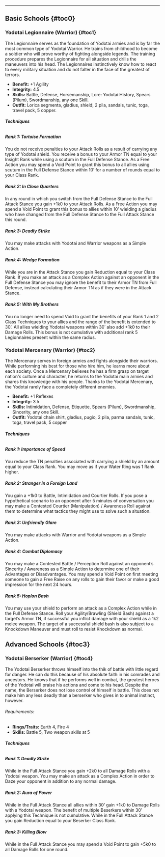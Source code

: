---
## <span>Basic Schools</span> {#toc0}

### <span>Yodotai Legionnaire (Warrior)</span> {#toc1}

The Legionnaire serves as the foundation of Yodotai armies and is by far the most common type of Yodotai Warrior. He trains from childhood to become a soldier who will prove worthy of fighting alongside legends. The training procedure prepares the Legionnaire for all situation and drills the maneuvers into his head. The Legionnaires instinctively know how to react to every military situation and do not falter in the face of the greatest of terrors.

- <strong>Benefit:</strong> +1 Agility
- <strong>Integrity:</strong> 4.5
- <strong>Skills:</strong> Battle, Defense, Horsemanship, Lore: Yodotai History, Spears (Pilum), Swordmanship, any one Skill.
- <strong>Outfit:</strong> Lorica segmenta, gladius, shield, 2 pila, sandals, tunic, toga, travel pack, 5 copper.

###### <strong>Techniques</strong>
##### Rank 1: Tortoise Formation

You do not receive penalties to your Attack Rolls as a result of carrying any type of Yodotai shield. You receive a bonus to your Armor TN equal to your Insight Rank while using a scutum in the Full Defense Stance. As a Free Action you may spend a Void Point to grant this bonus to all allies using scutum in the Full Defense Stance within 10’ for a number of rounds equal to your Class Rank.
##### Rank 2: In Close Quarters

In any round in which you switch from the Full Defense Stance to the Full Attack Stance you gain +1k0 to your Attack Rolls. As a Free Action you may spend a Void Point to grant this bonus to allies within 10’ wielding a gladius who have changed from the Full Defense Stance to the Full Attack Stance this round.
##### Rank 3: Deadly Strike

You may make attacks with Yodotai and Warrior weapons as a Simple Action.
##### Rank 4: Wedge Formation

While you are in the Attack Stance you gain Reduction equal to your Class Rank. If you make an attack as a Complex Action against an opponent in the Full Defense Stance you may ignore the benefit to their Armor TN from Full Defense, instead calculating their Armor TN as if they were in the Attack Stance.
##### Rank 5: With My Brothers

You no longer need to spend Void to grant the benefits of your Rank 1 and 2 Class Techniques to your allies and the range of the benefit is extended to 30’. All allies wielding Yodotai weapons within 30’ also add +1k0 to their Damage Rolls. This bonus is not cumulative with additional rank 5 Legionnaires present within the same radius.
### <span>Yodotai Mercenary (Warrior)</span> {#toc2}

The Mercenary serves in foreign armies and fights alongside their warriors. While performing his best for those who hire him, he learns more about each society. Once a Mercenary believes he has a firm grasp on target nation's culture and character, he returns to the Yodotai main armies and shares this knowledge with his people. Thanks to the Yodotai Mercenary, the Yodotai rarely face a completely different enemies.

- <strong>Benefit:</strong> +1 Reflexes
- <strong>Integrity:</strong> 3.5
- <strong>Skills:</strong> Intimidation, Defense, Etiquette, Spears (Pilum), Swordmanship, Sincerity, any one Skill.
- <strong>Outfit:</strong> Yodotai chain shirt, gladius, pugio, 2 pila, parma sandals, tunic, toga, travel pack, 5 copper

###### <strong>Techniques</strong>
##### Rank 1: Importance of Speed

You reduce the TN penalties associated with carrying a shield by an amount equal to your Class Rank. You may move as if your Water Ring was 1 Rank higher.
##### Rank 2: Stranger in a Foreign Land

You gain a +1k0 to Battle, Intimidation and Courtier Rolls. If you pose a hypothetical scenario to an opponent after 5 minutes of conversation you may make a Contested Courtier (Manipulation) / Awareness Roll against them to determine what tactics they might use to solve such a situation.
##### Rank 3: Unfriendly Glare

You may make attacks with Warrior and Yodotai weapons as a Simple Action.
##### Rank 4: Combat Diplomacy

You may make a Contested Battle / Perception Roll against an opponent’s Sincerity / Awareness as a Simple Action to determine one of their Advantages or Disadvantages. You may spend a Void Point on first meeting someone to gain a Free Raise on any rolls to gain their favor or make a good impression for the next 24 hours.
##### Rank 5: Hoplon Bash

You may use your shield to perform an attack as a Complex Action while in the Full Defense Stance. Roll your Agility/Brawling (Shield Bash) against a target’s Armor TN, if successful you inflict damage with your shield as a 1k2 melee weapon. The target of a successful shield bash is also subject to a Knockdown Maneuver and must roll to resist Knockdown as normal.
## <span>Advanced Schools</span> {#toc3}

### <span>Yodotai Berserker (Warrior)</span> {#toc4}

The Yodotai Berserker throws himself into the thik of battle with little regard for danger. He can do this because of his absolute faith in his comrades and ancestors. He knows that if he performs well in combat, the greatest heroes of the Yodotai will praise his actions and come to his head. Despite the name, the Berserker does not lose control of himself in battle. This does not make him any less deadly than a berserker who gives in to animal instinct, however.

###### Requirements:
- <strong>Rings/Traits:</strong> Earth 4, Fire 4
- <strong>Skills:</strong> Battle 5, Two weapon skills at 5

###### <strong>Techniques</strong>
##### Rank 1: Deadly Strike

While in the Full Attack Stance you gain +2k0 to all Damage Rolls with a Yodotai weapon. You may make an attack as a Complex Action in order to Daze your opponent in addition to any normal damage.
##### Rank 2: Aura of Power

While in the Full Attack Stance all allies within 30’ gain +1k0 to Damage Rolls with a Yodotai weapon. The benefit of multiple Beserkers within 30’ applying this Technique is not cumulative. While in the Full Attack Stance you gain Reduction equal to your Beserker Class Rank.
##### Rank 3: Killing Blow

While in the Full Attack Stance you may spend a Void Point to gain +5k0 to all Damage Rolls for one round.
